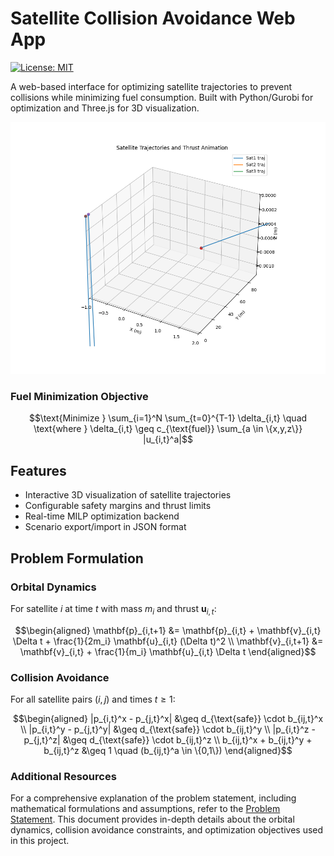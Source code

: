 # Satellite Collision Avoidance Web App

[![License: MIT](https://img.shields.io/badge/License-MIT-yellow.svg)](https://opensource.org/licenses/MIT)

A web-based interface for optimizing satellite trajectories to prevent collisions while minimizing fuel consumption. Built with Python/Gurobi for optimization and Three.js for 3D visualization.

![App Screenshot](./assets/satellite_trajectories.gif)

### Fuel Minimization Objective
```math
\text{Minimize } \sum_{i=1}^N \sum_{t=0}^{T-1} \delta_{i,t} \quad \text{where } \delta_{i,t} \geq c_{\text{fuel}} \sum_{a \in \{x,y,z\}} |u_{i,t}^a|
```

## Features
- Interactive 3D visualization of satellite trajectories
- Configurable safety margins and thrust limits
- Real-time MILP optimization backend
- Scenario export/import in JSON format

## Problem Formulation
### Orbital Dynamics
For satellite $i$ at time $t$ with mass $m_i$ and thrust $\mathbf{u}_{i,t}$:

```math
\begin{aligned}
\mathbf{p}_{i,t+1} &= \mathbf{p}_{i,t} + \mathbf{v}_{i,t} \Delta t + \frac{1}{2m_i} \mathbf{u}_{i,t} (\Delta t)^2 \\
\mathbf{v}_{i,t+1} &= \mathbf{v}_{i,t} + \frac{1}{m_i} \mathbf{u}_{i,t} \Delta t
\end{aligned}
```

### Collision Avoidance
For all satellite pairs $(i,j)$ and times $t \geq 1$:
```math
\begin{aligned}
|p_{i,t}^x - p_{j,t}^x| &\geq d_{\text{safe}} \cdot b_{ij,t}^x \\
|p_{i,t}^y - p_{j,t}^y| &\geq d_{\text{safe}} \cdot b_{ij,t}^y \\
|p_{i,t}^z - p_{j,t}^z| &\geq d_{\text{safe}} \cdot b_{ij,t}^z \\
b_{ij,t}^x + b_{ij,t}^y + b_{ij,t}^z &\geq 1 \quad (b_{ij,t}^a \in \{0,1\})
\end{aligned}
```

### Additional Resources

For a comprehensive explanation of the problem statement, including mathematical formulations and assumptions, refer to the [Problem Statement](./assets/problem_statement.md). This document provides in-depth details about the orbital dynamics, collision avoidance constraints, and optimization objectives used in this project.



